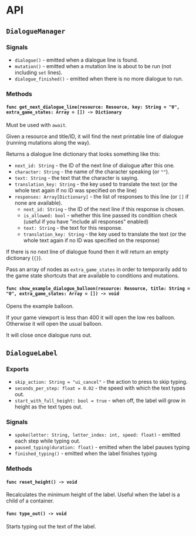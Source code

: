 # API

## `DialogueManager`

### Signals

- `dialogue()` - emitted when a dialogue line is found.
- `mutation()` - emitted when a mutation line is about to be run (not including `set` lines).
- `dialogue_finished()` - emitted when there is no more dialogue to run.

### Methods

#### `func get_next_dialogue_line(resource: Resource, key: String = "0", extra_game_states: Array = []) -> Dictionary`

Must be used with `await`.

Given a resource and title/ID, it will find the next printable line of dialogue (running mutations along the way).

Returns a dialogue line dictionary that looks something like this:

- `next_id: String` - the ID of the next line of dialogue after this one.
- `character: String` - the name of the character speaking (or `""`).
- `text: String` - the text that the character is saying.
- `translation_key: String` - the key used to translate the text (or the whole text again if no ID was specified on the line)
- `responses: Array[Dictionary]` - the list of responses to this line (or `[]` if none are available).
  - `next_id: String` - the ID of the next line if this response is chosen.
  - `is_allowed: bool` - whether this line passed its condition check (useful if you have "include all responses" enabled)
  - `text: String` - the text for this response.
  - `translation_key: String` - the key used to translate the text (or the whole text again if no ID was specified on the response)

If there is no next line of dialogue found then it will return an empty dictionary (`{}`).

Pass an array of nodes as `extra_game_states` in order to temporarily add to the game state shortcuts that are available to conditions and mutations.

#### `func show_example_dialogue_balloon(resource: Resource, title: String = "0", extra_game_states: Array = []) -> void`

Opens the example balloon.

If your game viewport is less than 400 it will open the low res balloon. Otherwise it will open the usual balloon.

It will close once dialogue runs out.

## `DialogueLabel`

### Exports

- `skip_action: String = "ui_cancel"` - the action to press to skip typing.
- `seconds_per_step: float = 0.02` - the speed with which the text types out.
- `start_with_full_height: bool = true` - when off, the label will grow in height as the text types out.

### Signals

- `spoke(letter: String, letter_index: int, speed: float)` - emitted each step while typing out.
- `paused_typing(duration: float)` - emitted when the label pauses typing
- `finished_typing()` - emitted when the label finishes typing

### Methods

#### `func reset_height() -> void`

Recalculates the minimum height of the label. Useful when the label is a child of a container.

#### `func type_out() -> void`

Starts typing out the text of the label.